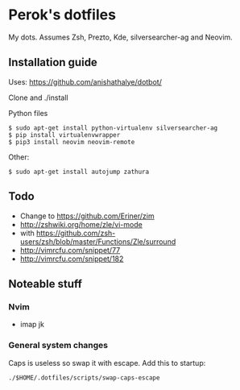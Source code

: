 # Perok's dotfiles

My dots. Assumes Zsh, Prezto, Kde, silversearcher-ag and Neovim.

Installation guide
------------------

Uses: https://github.com/anishathalye/dotbot/

Clone and ./install

Python files

    $ sudo apt-get install python-virtualenv silversearcher-ag
    $ pip install virtualenvwrapper
    $ pip3 install neovim neovim-remote

Other:

    $ sudo apt-get install autojump zathura

Todo
----

* Change to https://github.com/Eriner/zim
* http://zshwiki.org/home/zle/vi-mode
* with https://github.com/zsh-users/zsh/blob/master/Functions/Zle/surround
* http://vimrcfu.com/snippet/77
* http://vimrcfu.com/snippet/182

Noteable stuff
--------------

### Nvim

* imap jk <Esc>

### General system changes

Caps is useless so swap it with escape. Add this to startup:

    ./$HOME/.dotfiles/scripts/swap-caps-escape

